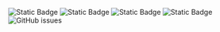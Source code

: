 ![Static Badge](https://img.shields.io/badge/blacklists-60-000000) ![Static Badge](https://img.shields.io/badge/blacklisted-2738365-cc0000) ![Static Badge](https://img.shields.io/badge/whitelisted-2242-00CC00) ![Static Badge](https://img.shields.io/badge/streaming_blacklist-28106-000000) ![GitHub issues](https://img.shields.io/github/issues/fabriziosalmi/blacklists)
